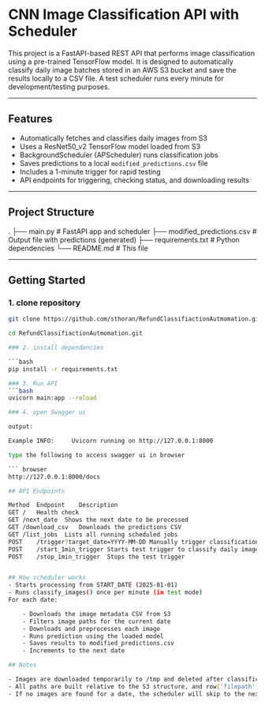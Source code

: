 # CNN Image Classification API with Scheduler

This project is a FastAPI-based REST API that performs image classification using a pre-trained TensorFlow model.
It is designed to automatically classify daily image batches stored in an AWS S3 bucket and save the results locally to a CSV file. A test scheduler runs every minute for development/testing purposes.

---

## Features

- Automatically fetches and classifies daily images from S3
- Uses a ResNet50_v2 TensorFlow model loaded from S3
- BackgroundScheduler (APScheduler) runs classification jobs
- Saves predictions to a local `modified_predictions.csv` file
- Includes a 1-minute trigger for rapid testing
- API endpoints for triggering, checking status, and downloading results

---

##  Project Structure
. ├── main.py # FastAPI app and scheduler
├── modified_predictions.csv # Output file with predictions (generated) 
├── requirements.txt # Python dependencies
└── README.md # This file

---

## Getting Started

### 1. clone repository
```bash
git clone https://github.com/sthoran/RefundClassifiactionAutmomation.git ```

cd RefundClassifiactionAutmomation.git

### 2. install dependencies

```bash
pip install -r requirements.txt

### 3. Run API
```bash
uvicorn main:app --reload

### 4. open Swagger ui 

output:

Example INFO:     Uvicorn running on http://127.0.0.1:8000

type the following to access swagger ui in browser

``` browser
http://127.0.0.1:8000/docs

## API Endpoints

Method	Endpoint	Description
GET	/	Health check
GET	/next_date	Shows the next date to be processed
GET	/download_csv	Downloads the predictions CSV
GET	/list_jobs	Lists all running scheduled jobs
POST	/trigger?target_date=YYYY-MM-DD	Manually trigger classification for a given date
POST	/start_1min_trigger	Starts test trigger to classify daily images every 1 min
POST	/stop_1min_trigger	Stops the test trigger


## How scheduler works
- Starts processing from START_DATE (2025-01-01)
- Runs classify_images() once per minute (in test mode)
For each date:

    - Downloads the image metadata CSV from S3
    - Filters image paths for the current date
    - Downloads and preprocesses each image
    - Runs prediction using the loaded model
    - Saves results to modified_predictions.csv
    - Increments to the next date

## Notes

- Images are downloaded temporarily to /tmp and deleted after classification.
- All paths are built relative to the S3 structure, and row['filepath'] should already include the correct folder structure.
- If no images are found for a date, the scheduler will skip to the next day.




